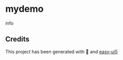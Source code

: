 # mydemo
info


## Credits
This project has been generated with 💙 and [easy-ui5](https://github.com/SAP)
